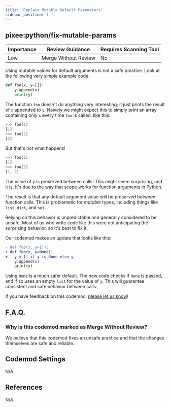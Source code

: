 ```yaml
---
title: "Replace Mutable Default Parameters"
sidebar_position: 1
---
```


## pixee:python/fix-mutable-params

| Importance | Review Guidance      | Requires Scanning Tool |
| ---------- | -------------------- | ---------------------- |
| Low        | Merge Without Review | No                     |

Using mutable values for default arguments is not a safe practice.
Look at the following very simple example code:

```python
def foo(x, y=[]):
    y.append(x)
    print(y)
```

The function `foo` doesn't do anything very interesting; it just prints the result of `x` appended to `y`. Naively we might expect this to simply print an array containing only `x` every time `foo` is called, like this:

```python
>>> foo(1)
[1]
>>> foo(2)
[2]
```

But that's not what happens!

```python
>>> foo(1)
[1]
>>> foo(2)
[1, 2]
```

The value of `y` is preserved between calls! This might seem surprising, and it is. It's due to the way that scope works for function arguments in Python.

The result is that any default argument value will be preserved between function calls. This is problematic for _mutable_ types, including things like `list`, `dict`, and `set`.

Relying on this behavior is unpredictable and generally considered to be unsafe. Most of us who write code like this were not anticipating the surprising behavior, so it's best to fix it.

Our codemod makes an update that looks like this:

```diff
- def foo(x, y=[]):
+ def foo(x, y=None):
+   y = [] if y is None else y
    y.append(x)
    print(y)
```

Using `None` is a much safer default. The new code checks if `None` is passed, and if so uses an empty `list` for the value of `y`. This will guarantee consistent and safe behavior between calls.

If you have feedback on this codemod, [please let us know](mailto:feedback@pixee.ai)!

## F.A.Q.

### Why is this codemod marked as Merge Without Review?

We believe that this codemod fixes an unsafe practice and that the changes themselves are safe and reliable.

## Codemod Settings

N/A

## References

N/A
